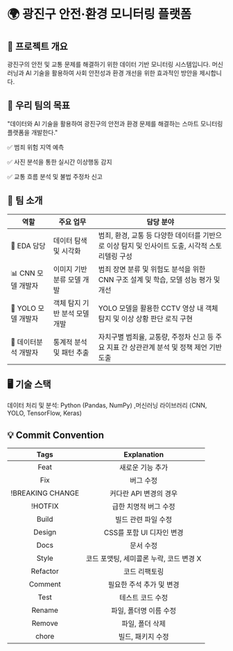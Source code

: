 # 🌍 광진구 안전·환경 모니터링 플랫폼



## 📌 프로젝트 개요
광진구의 안전 및 교통 문제를 해결하기 위한 데이터 기반 모니터링 시스템입니다. 머신러닝과 AI 기술을 활용하여 사회 안전성과 환경 개선을 위한 효과적인 방안을 제시합니다.

## 🎯 우리 팀의 목표
"데이터와 AI 기술을 활용하여 광진구의 안전과 환경 문제를 해결하는 스마트 모니터링 플랫폼을 개발한다."

✅ 범죄 위험 지역 예측

✅ 사진 분석을 통한 실시간 이상행동 감지

✅ 교통 흐름 분석 및 불법 주정차 신고

## 🚀 팀 소개
| 역할 | 주요 업무 | 담당 분야 |
| --- | --- | --- |
| 🎨 EDA 담당 | 데이터 탐색 및 시각화 | 범죄, 환경, 교통 등 다양한 데이터를 기반으로 이상 탐지 및 인사이트 도출, 시각적 스토리텔링 구성 |
| 📊 CNN 모델 개발자 | 이미지 기반 분류 모델 개발 | 범죄 장면 분류 및 위험도 분석을 위한 CNN 구조 설계 및 학습, 모델 성능 평가 및 개선 |
| 🎯 YOLO 모델 개발자 | 객체 탐지 기반 분석 모델 개발 |YOLO 모델을 활용한 CCTV 영상 내 객체 탐지 및 이상 상황 판단 로직 구현 |
| 🔧 데이터분석 개발자 | 통계적 분석 및 패턴 추출 | 자치구별 범죄율, 교통량, 주정차 신고 등 주요 지표 간 상관관계 분석 및 정책 제언 기반 도출 |


## 🖥️ 기술 스택

데이터 처리 및 분석: Python (Pandas, NumPy) ,머신러닝 라이브러리 (CNN, YOLO, TensorFlow, Keras)

## 💡 Commit Convention

|       Tags       |               Explanation               |
| :--------------: | :-------------------------------------: |
|       Feat       |            새로운 기능 추가             |
|       Fix        |                버그 수정                |
| !BREAKING CHANGE |         커다란 API 변경의 경우          |
|     !HOTFIX      |          급한 치명적 버그 수정          |
|      Build       |           빌드 관련 파일 수정           |
|      Design      |        CSS를 포함 UI 디자인 변경        |
|       Docs       |                문서 수정                |
|      Style       | 코드 포맷팅, 세미콜론 누락, 코드 변경 X |
|     Refactor     |              코드 리팩토링              |
|     Comment      |        필요한 주석 추가 및 변경         |
|       Test       |            테스트 코드 수정             |
|      Rename      |         파일, 폴더명 이름 수정          |
|      Remove      |             파일, 폴더 삭제             |
|      chore       |            빌드, 패키지 수정            |
